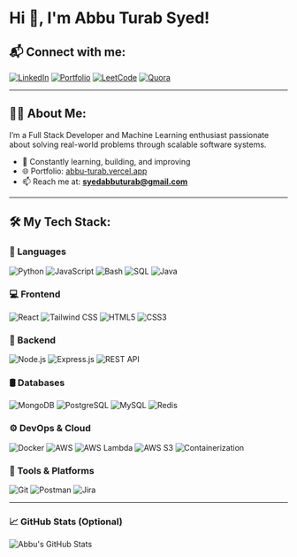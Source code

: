# Hi 👋, I'm Abbu Turab Syed!

## 📬 Connect with me:
[![LinkedIn](https://img.shields.io/badge/LinkedIn-blue?logo=linkedin&style=flat)](https://www.linkedin.com/in/abbuturabsyed/)
[![Portfolio](https://img.shields.io/badge/Portfolio-000?logo=vercel&style=flat)](https://abbu-turab.vercel.app/)
[![LeetCode](https://img.shields.io/badge/LeetCode-FFA116?logo=leetcode&style=flat)](https://leetcode.com/)
[![Quora](https://img.shields.io/badge/Quora-B92B27?logo=quora&style=flat)](https://quora.com/)

---

## 🙋‍♂️ About Me:
I’m a Full Stack Developer and Machine Learning enthusiast passionate about solving real-world problems through scalable software systems.

- 🔭 Constantly learning, building, and improving
- 🌐 Portfolio: [abbu-turab.vercel.app](https://abbu-turab.vercel.app)
- 📫 Reach me at: **syedabbuturab@gmail.com**

---

## 🛠 My Tech Stack:

### 🚀 Languages
![Python](https://img.shields.io/badge/Python-3776AB?style=flat&logo=python)
![JavaScript](https://img.shields.io/badge/JavaScript-F7DF1E?style=flat&logo=javascript)
![Bash](https://img.shields.io/badge/Bash-121011?style=flat&logo=gnu-bash)
![SQL](https://img.shields.io/badge/SQL-4479A1?style=flat&logo=mysql)
![Java](https://img.shields.io/badge/Java-007396?style=flat&logo=java)

### 💻 Frontend
![React](https://img.shields.io/badge/React-20232A?style=flat&logo=react)
![Tailwind CSS](https://img.shields.io/badge/TailwindCSS-38B2AC?style=flat&logo=tailwind-css)
![HTML5](https://img.shields.io/badge/HTML5-E34F26?style=flat&logo=html5)
![CSS3](https://img.shields.io/badge/CSS3-1572B6?style=flat&logo=css3)

### 🔧 Backend
![Node.js](https://img.shields.io/badge/Node.js-339933?style=flat&logo=node.js)
![Express.js](https://img.shields.io/badge/Express.js-000000?style=flat&logo=express)
![REST API](https://img.shields.io/badge/REST--API-FF6C37?style=flat)

### 🛢️ Databases
![MongoDB](https://img.shields.io/badge/MongoDB-4EA94B?style=flat&logo=mongodb)
![PostgreSQL](https://img.shields.io/badge/PostgreSQL-336791?style=flat&logo=postgresql)
![MySQL](https://img.shields.io/badge/MySQL-00758F?style=flat&logo=mysql)
![Redis](https://img.shields.io/badge/Redis-DC382D?style=flat&logo=redis)

### ⚙️ DevOps & Cloud
![Docker](https://img.shields.io/badge/Docker-2496ED?style=flat&logo=docker)
![AWS](https://img.shields.io/badge/AWS-232F3E?style=flat&logo=amazon-aws)
![AWS Lambda](https://img.shields.io/badge/AWS--Lambda-F90?style=flat&logo=aws-lambda)
![AWS S3](https://img.shields.io/badge/AWS--S3-569A31?style=flat&logo=amazon-s3)
![Containerization](https://img.shields.io/badge/Containerization-0db7ed?style=flat&logo=docker)

### 🧰 Tools & Platforms
![Git](https://img.shields.io/badge/Git-F05032?style=flat&logo=git)
![Postman](https://img.shields.io/badge/Postman-FF6C37?style=flat&logo=postman)
![Jira](https://img.shields.io/badge/Jira-0052CC?style=flat&logo=jira)

---

### 📈 GitHub Stats (Optional)
![Abbu's GitHub Stats](https://github-readme-stats.vercel.app/api?username=SyedAbbuTurab&show_icons=true&theme=radical)
